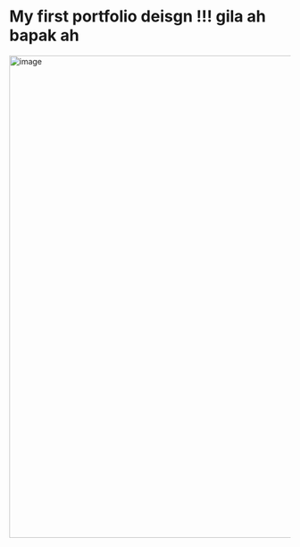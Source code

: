 # My first portfolio deisgn !!! gila ah bapak ah


<img width="1879" height="862" alt="image" src="https://github.com/user-attachments/assets/9ef66a2a-e25e-440f-bd9a-63bf88dfc66c" />

